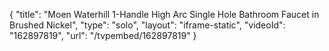 {
    "title": "Moen Waterhill 1-Handle High Arc Single Hole Bathroom Faucet in Brushed Nickel",
    "type": "solo",
    "layout": "iframe-static",
    "videoId": "162897819",
    "url": "\/tvpembed\/162897819"
}